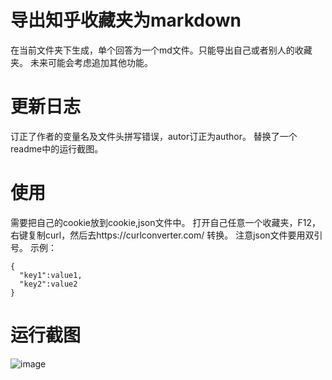 # 导出知乎收藏夹为markdown
在当前文件夹下生成，单个回答为一个md文件。只能导出自己或者别人的收藏夹。
未来可能会考虑追加其他功能。

# 更新日志
订正了作者的变量名及文件头拼写错误，autor订正为author。   替换了一个readme中的运行截图。

# 使用
需要把自己的cookie放到cookie,json文件中。
打开自己任意一个收藏夹，F12，右键复制curl，然后去https://curlconverter.com/ 转换。
注意json文件要用双引号。
示例：
```
{
  "key1":value1,
  "key2":value2
}
```

# 运行截图
![image](https://github.com/user-attachments/assets/1443f0ec-880a-47e6-aec4-bf1d22d59dae)

